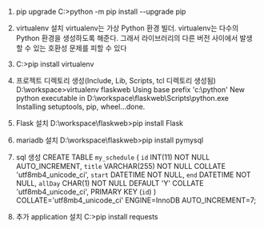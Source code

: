 1. pip upgrade
   C:\>python -m pip install --upgrade pip

2. virtualenv 설치
   virtualenv는 가상 Python 환경 빌더.
   virtualenv는 다수의 Python 환경을 생성하도록 해준다. 
   그래서 라이브러리의 다른 버전 사이에서 발생할 수 있는 호환성 문제를 피할 수 있다

3. C:\>pip install virtualenv

4. 프로젝트 디렉토리 생성(Include, Lib, Scripts, tcl 디렉토리 생성됨)
   D:\workspace>virtualenv flaskweb
      Using base prefix 'c:\\python'
      New python executable in D:\workspace\flaskweb\Scripts\python.exe
      Installing setuptools, pip, wheel...done. 

4. Flask 설치
   D:\workspace\flaskweb>pip install Flask

5. mariadb 설치
   D:\workspace\flaskweb>pip install pymysql
   
6. sql 생성
   CREATE TABLE `my_schedule` (
      `id` INT(11) NOT NULL AUTO_INCREMENT,
      `title` VARCHAR(255) NOT NULL COLLATE 'utf8mb4_unicode_ci',
      `start` DATETIME NOT NULL,
      `end` DATETIME NOT NULL,
      `allDay` CHAR(1) NOT NULL DEFAULT 'Y' COLLATE 'utf8mb4_unicode_ci',
      PRIMARY KEY (`id`)
   )
   COLLATE='utf8mb4_unicode_ci'
   ENGINE=InnoDB
   AUTO_INCREMENT=7;

7. 추가 application 설치
   C:\>pip install requests
